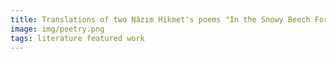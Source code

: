 ```yaml
---
title: Translations of two Nâzım Hikmet's poems "In the Snowy Beech Forest" and "On Living" to be published in the Poetry Magazine
image: img/poetry.png
tags: literature featured work 
---
```

